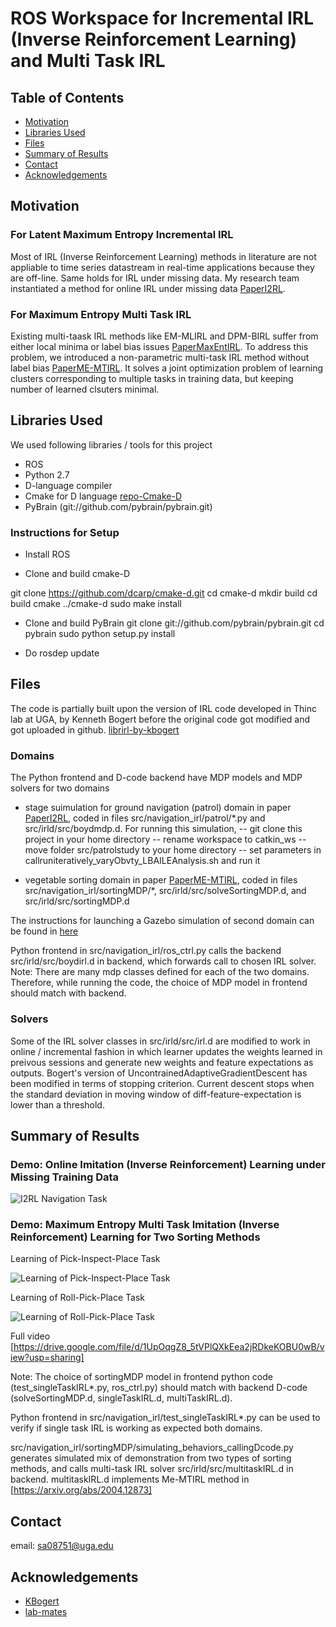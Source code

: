 
# ROS Workspace for Incremental IRL (Inverse Reinforcement Learning) and Multi Task IRL

<!-- TABLE OF CONTENTS -->
## Table of Contents

* [Motivation](#about-the-project)
* [Libraries Used](#prerequisites)
* [Files](#files)
* [Summary of Results](#summary)
* [Contact](#contact)
* [Acknowledgements](#acknowledgements)

## Motivation 

### For Latent Maximum Entropy Incremental IRL

Most of IRL (Inverse Reinforcement Learning) methods in literature are not appliable to time series datastream in real-time applications because they are off-line. Same holds for IRL under missing data. My research team instantiated a method for online IRL under missing data  [PaperI2RL](http://www.ifaamas.org/Proceedings/aamas2019/pdfs/p1170.pdf).

### For Maximum Entropy Multi Task IRL

Existing multi-taask IRL methods like EM-MLIRL and DPM-BIRL suffer from either local minima or label bias issues [PaperMaxEntIRL](https://www.aaai.org/Papers/AAAI/2008/AAAI08-227.pdf). To address this problem, we introduced a non-parametric multi-task IRL method without label bias [PaperME-MTIRL](https://arxiv.org/abs/2004.12873). It solves a joint optimization problem of learning clusters corresponding to multiple tasks in training data, but keeping number of learned clsuters minimal.

## Libraries Used
We used following libraries / tools for this project

- ROS
- Python 2.7
- D-language compiler
- Cmake for D language [repo-Cmake-D](https://github.com/dcarp/cmake-d)
- PyBrain (git://github.com/pybrain/pybrain.git)

### Instructions for Setup
- Install ROS

- Clone and build cmake-D

git clone https://github.com/dcarp/cmake-d.git
cd cmake-d
mkdir build
cd build
cmake ../cmake-d
sudo make install

- Clone and build PyBrain
git clone git://github.com/pybrain/pybrain.git
cd pybrain
sudo python setup.py install

- Do rosdep update

## Files

The code is partially built upon the version of IRL code developed in Thinc lab at UGA, by Kenneth Bogert before the original code got modified and got uploaded in github. [librirl-by-kbogert](https://github.com/kbogert/libirl)

### Domains 
The Python frontend and D-code backend have MDP models and MDP solvers for two domains

- stage suimulation for ground navigation (patrol) domain in paper [PaperI2RL](http://www.ifaamas.org/Proceedings/aamas2019/pdfs/p1170.pdf), coded in files src/navigation_irl/patrol/*.py and src/irld/src/boydmdp.d. 
For running this simulation, 
-- git clone this project in your home directory
-- rename workspace to catkin_ws
-- move folder src/patrolstudy to your home directory
-- set parameters in callruniteratively_varyObvty_LBAILEAnalysis.sh and run it

- vegetable sorting domain in paper [PaperME-MTIRL](https://arxiv.org/abs/2004.12873), coded in files src/navigation_irl/sortingMDP/*, src/irld/src/solveSortingMDP.d, and src/irld/src/sortingMDP.d 

The instructions for launching a Gazebo simulation of second domain can be found in [here](https://github.com/s-arora-1987/sawyer_irl_project)

Python frontend in src/navigation_irl/ros_ctrl.py calls the backend src/irld/src/boydirl.d in backend, which forwards call to chosen IRL solver. Note: There are many mdp classes defined for each of the two domains. Therefore, while running the code, the choice of MDP model in frontend should match with backend. 

### Solvers
Some of the IRL solver classes in src/irld/src/irl.d are modified to work in online / incremental fashion in which learner updates the weights learned in preivous sessions and generate new weights and feature expectations as outputs. Bogert's version of UncontrainedAdaptiveGradientDescent has been modified in terms of stopping criterion. Current descent stops when the standard deviation in moving window of diff-feature-expectation is lower than a threshold. 

## Summary of Results

### Demo: Online Imitation (Inverse Reinforcement) Learning under Missing Training Data

![I2RL Navigation Task](https://github.com/s-arora-1987/sawyer_i2rl_project_workspace/blob/master/navigation_task.gif)

### Demo: Maximum Entropy Multi Task Imitation (Inverse Reinforcement) Learning for Two Sorting Methods

Learning of Pick-Inspect-Place Task

![Learning of Pick-Inspect-Place Task](https://github.com/s-arora-1987/sawyer_i2rl_project_workspace/blob/master/sorting_task_1.gif)

Learning of Roll-Pick-Place Task

![Learning of Roll-Pick-Place Task](https://github.com/s-arora-1987/sawyer_i2rl_project_workspace/blob/master/sorting_task_2.gif)

Full video [https://drive.google.com/file/d/1UpOqgZ8_5tVPlQXkEea2jRDkeKOBU0wB/view?usp=sharing]

Note: The choice of sortingMDP model in frontend python code (test_singleTaskIRL*.py, ros_ctrl.py) should match with backend D-code (solveSortingMDP.d, singleTaskIRL.d, multiTaskIRL.d). 

Python frontend in src/navigation_irl/test_singleTaskIRL*.py can be used to verify if single task IRL is working as expected both domains. 

src/navigation_irl/sortingMDP/simulating_behaviors_callingDcode.py generates simulated mix of demonstration from two types of sorting methods, and calls multi-task IRL solver src/irld/src/multitaskIRL.d in backend. multitaskIRL.d implements Me-MTIRL method in  [https://arxiv.org/abs/2004.12873]

## Contact
email: sa08751@uga.edu

## Acknowledgements
- [KBogert](https://scholar.google.com/citations?user=HYCHbSUAAAAJ&hl=en)
- [lab-mates](http://thinc.cs.uga.edu/#person) 
